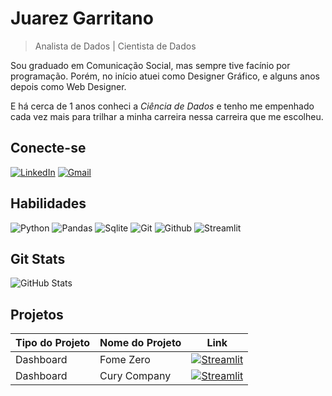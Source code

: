 
# Juarez Garritano
> Analista de Dados | Cientista de Dados

Sou graduado em Comunicação Social, mas sempre tive facínio por programação.
Porém, no início atuei como Designer Gráfico, e alguns anos depois como Web Designer. 

E há cerca de 1 anos conheci a _Ciência de Dados_ e tenho me empenhado cada vez mais para trilhar a minha carreira nessa carreira que me escolheu.

## Conecte-se
[![LinkedIn](https://img.shields.io/badge/LinkedIn-1B1C1E?style=for-the-badge&logo=linkedin&logoColor=0077B5&border_color=fcf901)](https://www.linkedin.com/in/garritanoo/)
[![Gmail](https://img.shields.io/badge/Gmail-1B1C1E?style=for-the-badge&logo=gmail&logoColor=C71610)](mailto:garritanoo@gmail.com)

## Habilidades
![Python](https://img.shields.io/badge/python-000?style=for-the-badge&logo=python&logoColor=0E76A8)
![Pandas](https://img.shields.io/badge/Pandas-000?style=for-the-badge&logo=pandas&logoColor=green)
![Sqlite](https://img.shields.io/badge/Sqlite-000?style=for-the-badge&logo=Sqlite&logoColor=0E76A8)
![Git](https://img.shields.io/badge/git-000?style=for-the-badge&logo=git&logoColor=ORANGE)
![Github](https://img.shields.io/badge/github-000?style=for-the-badge&logo=github&logoColor=EEE)
![Streamlit](https://img.shields.io/badge/streamlit-000?style=for-the-badge&logo=streamlit&logoColor=red)

## Git Stats
![GitHub Stats](https://github-readme-stats.vercel.app/api?username=garritanoo&theme=transparent&bg_color=303030&border_color=1B1C1E&show_icons=true&icon_color=30A3DC&title_color=E94D5F&text_color=FFF&hide_rank=True)

## Projetos
|Tipo do Projeto | Nome do Projeto | Link |
| -- | -- | -- | 
| Dashboard | Fome Zero| [![Streamlit](https://img.shields.io/badge/Visualzar-303030?style=for-the-badge&logo=streamlit&logoColor=red)](https://garritanoo-fome-zero.streamlit.app/)|
| Dashboard | Cury Company| [![Streamlit](https://img.shields.io/badge/Visualzar-303030?style=for-the-badge&logo=streamlit&logoColor=red)](https://garritanoo-cury-company.streamlit.app/)|